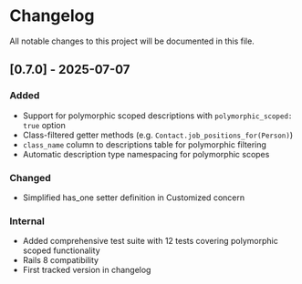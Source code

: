 # Changelog

All notable changes to this project will be documented in this file.

## [0.7.0] - 2025-07-07
### Added
- Support for polymorphic scoped descriptions with `polymorphic_scoped: true` option
- Class-filtered getter methods (e.g. `Contact.job_positions_for(Person)`)
- `class_name` column to descriptions table for polymorphic filtering
- Automatic description type namespacing for polymorphic scopes

### Changed
- Simplified has_one setter definition in Customized concern

### Internal
- Added comprehensive test suite with 12 tests covering polymorphic scoped functionality
- Rails 8 compatibility
- First tracked version in changelog

